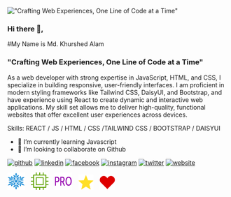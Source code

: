 !["Crafting Web Experiences, One Line of Code at a Time"](https://scontent.fdac68-1.fna.fbcdn.net/v/t39.30808-6/461745764_1034976174926652_461244886328918644_n.png?_nc_cat=110&ccb=1-7&_nc_sid=cc71e4&_nc_eui2=AeGQi__SZH3AsoQ_oT93k1pcXdhz6hlxabNd2HPqGXFps5JudfivhQs9hGiaCT8IInV8hJD3_U2CNmpR8vdfsozN&_nc_ohc=jNhZhV5IDM0Q7kNvgEr0WqW&_nc_zt=23&_nc_ht=scontent.fdac68-1.fna&_nc_gid=A_rNgsQii9vL0fJx722qhL3&oh=00_AYDfOEfzzG8jZlHf7fnpDEe_a5ApoSGwlqCHOLsh0Z6q8w&oe=6700D693)

### Hi there 👋,
#My Name is Md. Khurshed Alam
### "Crafting Web Experiences, One Line of Code at a Time"


As a web developer with strong expertise in JavaScript, HTML, and CSS, I specialize in building responsive, user-friendly interfaces. I am proficient in modern styling frameworks like Tailwind CSS, DaisyUI, and Bootstrap, and have experience using React to create dynamic and interactive web applications. My skill set allows me to deliver high-quality, functional websites that offer excellent user experiences across devices.

Skills: REACT / JS / HTML / CSS /TAILWIND CSS / BOOTSTRAP / DAISYUI

- 🌱 I’m currently learning Javascript 
- 👯 I’m looking to collaborate on Github 


[<img src='https://cdn.jsdelivr.net/npm/simple-icons@3.0.1/icons/github.svg' alt='github' height='40'>](https://github.com/https://github.com/Khurshedspi)  [<img src='https://cdn.jsdelivr.net/npm/simple-icons@3.0.1/icons/linkedin.svg' alt='linkedin' height='40'>](https://www.linkedin.com/in/https://www.linkedin.com/in/md-khurshed-alam-52433b317//)  [<img src='https://cdn.jsdelivr.net/npm/simple-icons@3.0.1/icons/facebook.svg' alt='facebook' height='40'>](https://www.facebook.com/https://web.facebook.com/profile.php?id=100052428382606)  [<img src='https://cdn.jsdelivr.net/npm/simple-icons@3.0.1/icons/instagram.svg' alt='instagram' height='40'>](https://www.instagram.com/https://www.instagram.com/khurshed_alam_jishan//)  [<img src='https://cdn.jsdelivr.net/npm/simple-icons@3.0.1/icons/twitter.svg' alt='twitter' height='40'>](https://twitter.com/https://x.com/khurshed_dev)  [<img src='https://cdn.jsdelivr.net/npm/simple-icons@3.0.1/icons/icloud.svg' alt='website' height='40'>](https://my-professional-portfolio2024.netlify.app/)  

<a href='https://archiveprogram.github.com/'><img src='https://raw.githubusercontent.com/acervenky/animated-github-badges/master/assets/acbadge.gif' width='40' height='40'></a> <a href='https://docs.github.com/en/developers'><img src='https://raw.githubusercontent.com/acervenky/animated-github-badges/master/assets/devbadge.gif' width='40' height='40'></a> <a href='https://github.com/pricing'><img src='https://raw.githubusercontent.com/acervenky/animated-github-badges/master/assets/pro.gif' width='40' height='40'></a> <a href='https://stars.github.com/'><img src='https://raw.githubusercontent.com/acervenky/animated-github-badges/master/assets/starbadge.gif' width='35' height='35'></a> <a href='https://docs.github.com/en/github/supporting-the-open-source-community-with-github-sponsors'><img src='https://raw.githubusercontent.com/acervenky/animated-github-badges/master/assets/sponsorbadge.gif' width='35' height='35'></a> 

